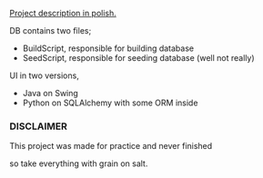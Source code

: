 [Project description in polish.](https://docs.google.com/document/d/1m6gBfHzQ7q8cX85MlVhKz1w6WBnrMbXmEUzyLSjbUD4/edit?usp=sharing)

DB contains two files;
* BuildScript, responsible for building database
* SeedScript, responsible for seeding database (well not really)

UI in two versions,
* Java on Swing
* Python on SQLAlchemy with some ORM inside

### DISCLAIMER
This project was made for practice and never finished

so take everything with grain on salt.

